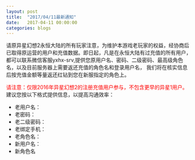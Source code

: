 ```yaml
---
layout: post
title:  "2017/04/11最新通知"
date:   2017-04-11 00:00:00
categories: blogs
---
```

<div>
请原异星幻想2永恒大陆的所有玩家注意，为维护本游戏老玩家的权益，经协商后已取得原运营的用户和充值数据。即日起，凡是在永恒大陆有过充值的所有用户，都可以联系微信客服yxhx-srv,提供您原用户名、密码、二级密码、最高级角色名，以及目前服务器上需要返还充值的角色名和登录用户名， 我们将在核实信息后按充值金额等量返还红钻到您在新服指定的角色上。

<font color="red">请注意：仅限2016年异星幻想2的注册充值用户参与，不包含更早的异星1用户。</font>
<br>
建议您按以下格式提供信息，以提高沟通效率：<br>

<ul>
<li>老用户名：</li>
<li>老密码：</li>
<li>老二级密码：</li>
<li>老绑定手机：</li>
<li>老角色名：</li>
<li>新用户名：</li>
<li>新角色名</li>
</ul>
</div>
<!--more-->

